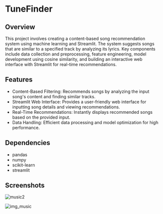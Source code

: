 # TuneFinder
## Overview 
This project involves creating a content-based song recommendation system using machine learning and Streamlit. The system suggests songs that are similar to a specified track by analyzing its lyrics. Key components include data collection and preprocessing, feature engineering, model development using cosine similarity, and building an interactive web interface with Streamlit for real-time recommendations.
## Features
- Content-Based Filtering: Recommends songs by analyzing the input song's content and finding similar tracks.
- Streamlit Web Interface: Provides a user-friendly web interface for inputting song details and viewing recommendations.
- Real-Time Recommendations: Instantly displays recommended songs based on the provided input.
- Data Handling: Efficient data processing and model optimization for high performance. 
## Dependencies
- pandas
- numpy
- scikit-learn
- streamlit
## Screenshots
![music2](https://github.com/Shrutiii3/TuneFinder/assets/124484769/1e0e7e80-8f13-479d-951d-c2179dd6812a)

![img_music](https://github.com/Shrutiii3/TuneFinder/assets/124484769/2ad1a121-1c64-4aa2-95c8-479efd454079)
